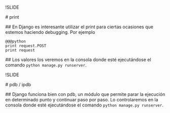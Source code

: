 !SLIDE 

# print 

## En Django es interesante utilizar el print para ciertas ocasiones que estemos haciendo debugging. Por ejemplo

    @@@python
    print request.POST
    print request

## Los valores los veremos en la consola donde esté ejecutándose el comando `python manage.py runserver`.
    
!SLIDE 

# pdb / ipdb

## Django funciona bien con pdb, un módulo que permite parar la ejecución en determinado punto y continuar paso por paso. Lo controlaremos en la consola donde esté ejecutándose el comando `python manage.py runserver`.







